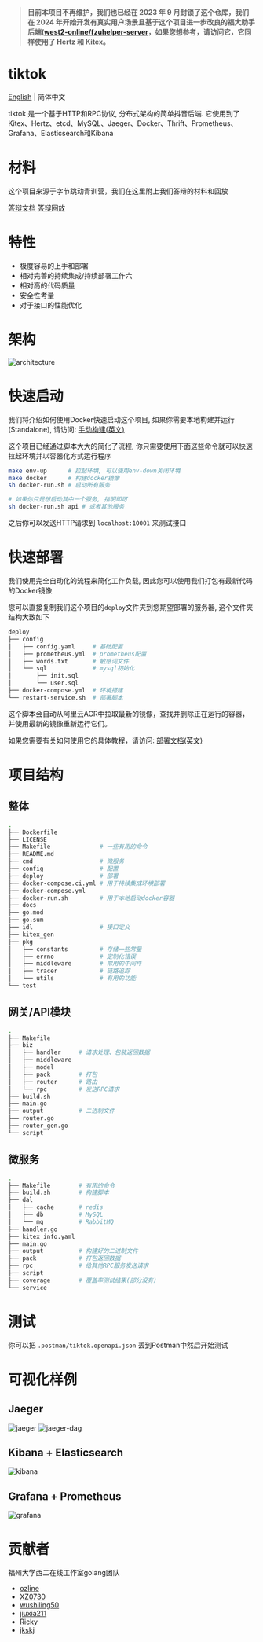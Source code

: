 > **目前本项目不再维护，我们也已经在 2023 年 9 月封锁了这个仓库，我们在 2024 年开始开发有真实用户场景且基于这个项目进一步改良的福大助手后端([west2-online/fzuhelper-server](https://github.com/west2-online/fzuhelper-server)，如果您想参考，请访问它，它同样使用了 Hertz 和 Kitex。**

# tiktok

[English](../README.md) | 简体中文

tiktok 是一个基于HTTP和RPC协议, 分布式架构的简单抖音后端. 它使用到了 Kitex、Hertz、etcd、MySQL、Jaeger、Docker、Thrift、Prometheus、Grafana、Elasticsearch和Kibana

# 材料

这个项目来源于字节跳动青训营，我们在这里附上我们答辩的材料和回放

[答辩文档](https://west2-online.feishu.cn/docx/Bk20dtIHYoqfDCxnKw6c6eeMnih)
[答辩回放](https://www.bilibili.com/video/BV1Ep4y1P7ZT)

# 特性

- 极度容易的上手和部署
- 相对完善的持续集成/持续部署工作六
- 相对高的代码质量
- 安全性考量
- 对于接口的性能优化

# 架构

![architecture](../docs/img/architecture.png)

# 快速启动

我们将介绍如何使用Docker快速启动这个项目, 如果你需要本地构建并运行(Standalone), 请访问: [手动构建(英文)](./start-by-local.md)

这个项目已经通过脚本大大的简化了流程, 你只需要使用下面这些命令就可以快速拉起环境并以容器化方式运行程序

```bash
make env-up      # 拉起环境, 可以使用env-down关闭环境
make docker      # 构建docker镜像
sh docker-run.sh # 启动所有服务

# 如果你只是想启动其中一个服务, 指明即可
sh docker-run.sh api # 或者其他服务
```

之后你可以发送HTTP请求到 `localhost:10001` 来测试接口

# 快速部署

我们使用完全自动化的流程来简化工作负载, 因此您可以使用我们打包有最新代码的Docker镜像

您可以直接复制我们这个项目的`deploy`文件夹到您期望部署的服务器, 这个文件夹结构大致如下

```bash
deploy
├── config
│   ├── config.yaml     # 基础配置
│   ├── prometheus.yml  # prometheus配置
│   ├── words.txt       # 敏感词文件
│   └── sql             # mysql初始化
│       ├── init.sql
│       └── user.sql
├── docker-compose.yml  # 环境搭建
└── restart-service.sh  # 部署脚本
```

这个脚本会自动从阿里云ACR中拉取最新的镜像，查找并删除正在运行的容器，并使用最新的镜像重新运行它们。

如果您需要有关如何使用它的具体教程，请访问: [部署文档(英文)](../deploy/README.md)

# 项目结构

## 整体
```bash
.
├── Dockerfile
├── LICENSE
├── Makefile              # 一些有用的命令
├── README.md
├── cmd                   # 微服务
├── config                # 配置
├── deploy                # 部署
├── docker-compose.ci.yml # 用于持续集成环境部署
├── docker-compose.yml
├── docker-run.sh         # 用于本地启动docker容器
├── docs
├── go.mod
├── go.sum
├── idl                   # 接口定义
├── kitex_gen
├── pkg
│   ├── constants         # 存储一些常量
│   ├── errno             # 定制化错误
│   ├── middleware        # 常用的中间件
│   ├── tracer            # 链路追踪
│   └── utils             # 有用的功能
└── test
```

## 网关/API模块

```bash
.
├── Makefile
├── biz
│   ├── handler     # 请求处理、包装返回数据
│   ├── middleware
│   ├── model
│   ├── pack        # 打包
│   ├── router      # 路由
│   └── rpc         # 发送RPC请求
├── build.sh
├── main.go
├── output          # 二进制文件
├── router.go
├── router_gen.go
└── script
```

## 微服务
```bash
.
├── Makefile        # 有用的命令
├── build.sh        # 构建脚本
├── dal
│   ├── cache       # redis
│   ├── db          # MySQL
│   └── mq          # RabbitMQ
├── handler.go
├── kitex_info.yaml
├── main.go
├── output          # 构建好的二进制文件
├── pack            # 打包返回数据
├── rpc             # 给其他RPC服务发送请求
├── script
├── coverage        # 覆盖率测试结果(部分没有)
└── service
```


# 测试

你可以把 `.postman/tiktok.openapi.json` 丢到Postman中然后开始测试

# 可视化样例

## Jaeger

![jaeger](./img/jaeger.png)
![jaeger-dag](./img/jaeger-dag.png)

## Kibana + Elasticsearch
![kibana](./img/kibana.png)

## Grafana + Prometheus
![grafana](./img/grafana.png)


# 贡献者

福州大学西二在线工作室golang团队

- [ozline](https://github.com/ozline)
- [XZ0730](https://github.com/XZ0730)
- [wushiling50](https://github.com/wushiling50)
- [jiuxia211](https://github.com/jiuxia211)
- [Ricky](https://github.com/Ricky-chen1)
- [jkskj](https://github.com/jkskj)
